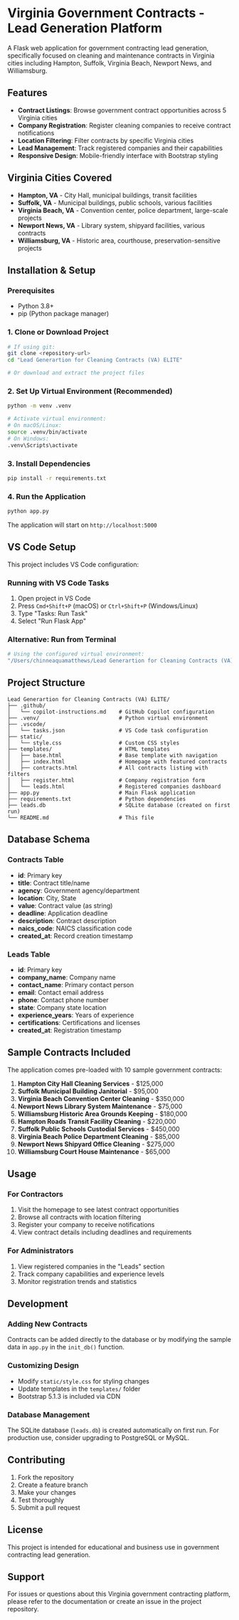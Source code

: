 # Virginia Government Contracts - Lead Generation Platform

A Flask web application for government contracting lead generation, specifically focused on cleaning and maintenance contracts in Virginia cities including Hampton, Suffolk, Virginia Beach, Newport News, and Williamsburg.

## Features

- **Contract Listings**: Browse government contract opportunities across 5 Virginia cities
- **Company Registration**: Register cleaning companies to receive contract notifications
- **Location Filtering**: Filter contracts by specific Virginia cities
- **Lead Management**: Track registered companies and their capabilities
- **Responsive Design**: Mobile-friendly interface with Bootstrap styling

## Virginia Cities Covered

- **Hampton, VA** - City Hall, municipal buildings, transit facilities
- **Suffolk, VA** - Municipal buildings, public schools, various facilities  
- **Virginia Beach, VA** - Convention center, police department, large-scale projects
- **Newport News, VA** - Library system, shipyard facilities, various contracts
- **Williamsburg, VA** - Historic area, courthouse, preservation-sensitive projects

## Installation & Setup

### Prerequisites
- Python 3.8+ 
- pip (Python package manager)

### 1. Clone or Download Project
```bash
# If using git:
git clone <repository-url>
cd "Lead Generartion for Cleaning Contracts (VA) ELITE"

# Or download and extract the project files
```

### 2. Set Up Virtual Environment (Recommended)
```bash
python -m venv .venv

# Activate virtual environment:
# On macOS/Linux:
source .venv/bin/activate
# On Windows:
.venv\Scripts\activate
```

### 3. Install Dependencies
```bash
pip install -r requirements.txt
```

### 4. Run the Application
```bash
python app.py
```

The application will start on `http://localhost:5000`

## VS Code Setup

This project includes VS Code configuration:

### Running with VS Code Tasks
1. Open project in VS Code
2. Press `Cmd+Shift+P` (macOS) or `Ctrl+Shift+P` (Windows/Linux)
3. Type "Tasks: Run Task"
4. Select "Run Flask App"

### Alternative: Run from Terminal
```bash
# Using the configured virtual environment:
"/Users/chinneaquamatthews/Lead Generartion for Cleaning Contracts (VA) ELITE/.venv/bin/python" app.py
```

## Project Structure

```
Lead Generartion for Cleaning Contracts (VA) ELITE/
├── .github/
│   └── copilot-instructions.md    # GitHub Copilot configuration
├── .venv/                         # Python virtual environment
├── .vscode/
│   └── tasks.json                 # VS Code task configuration
├── static/
│   └── style.css                  # Custom CSS styles
├── templates/                     # HTML templates
│   ├── base.html                  # Base template with navigation
│   ├── index.html                 # Homepage with featured contracts
│   ├── contracts.html             # All contracts listing with filters
│   ├── register.html              # Company registration form
│   └── leads.html                 # Registered companies dashboard
├── app.py                         # Main Flask application
├── requirements.txt               # Python dependencies
├── leads.db                       # SQLite database (created on first run)
└── README.md                      # This file
```

## Database Schema

### Contracts Table
- **id**: Primary key
- **title**: Contract title/name
- **agency**: Government agency/department
- **location**: City, State
- **value**: Contract value (as string)
- **deadline**: Application deadline
- **description**: Contract description
- **naics_code**: NAICS classification code
- **created_at**: Record creation timestamp

### Leads Table
- **id**: Primary key
- **company_name**: Company name
- **contact_name**: Primary contact person
- **email**: Contact email address
- **phone**: Contact phone number
- **state**: Company state location
- **experience_years**: Years of experience
- **certifications**: Certifications and licenses
- **created_at**: Registration timestamp

## Sample Contracts Included

The application comes pre-loaded with 10 sample government contracts:

1. **Hampton City Hall Cleaning Services** - $125,000
2. **Suffolk Municipal Building Janitorial** - $95,000
3. **Virginia Beach Convention Center Cleaning** - $350,000
4. **Newport News Library System Maintenance** - $75,000
5. **Williamsburg Historic Area Grounds Keeping** - $180,000
6. **Hampton Roads Transit Facility Cleaning** - $220,000
7. **Suffolk Public Schools Custodial Services** - $450,000
8. **Virginia Beach Police Department Cleaning** - $85,000
9. **Newport News Shipyard Office Cleaning** - $275,000
10. **Williamsburg Court House Maintenance** - $65,000

## Usage

### For Contractors
1. Visit the homepage to see latest contract opportunities
2. Browse all contracts with location filtering
3. Register your company to receive notifications
4. View contract details including deadlines and requirements

### For Administrators
1. View registered companies in the "Leads" section
2. Track company capabilities and experience levels
3. Monitor registration trends and statistics

## Development

### Adding New Contracts
Contracts can be added directly to the database or by modifying the sample data in `app.py` in the `init_db()` function.

### Customizing Design
- Modify `static/style.css` for styling changes
- Update templates in the `templates/` folder
- Bootstrap 5.1.3 is included via CDN

### Database Management
The SQLite database (`leads.db`) is created automatically on first run. For production use, consider upgrading to PostgreSQL or MySQL.

## Contributing

1. Fork the repository
2. Create a feature branch
3. Make your changes
4. Test thoroughly
5. Submit a pull request

## License

This project is intended for educational and business use in government contracting lead generation.

## Support

For issues or questions about this Virginia government contracting platform, please refer to the documentation or create an issue in the project repository.